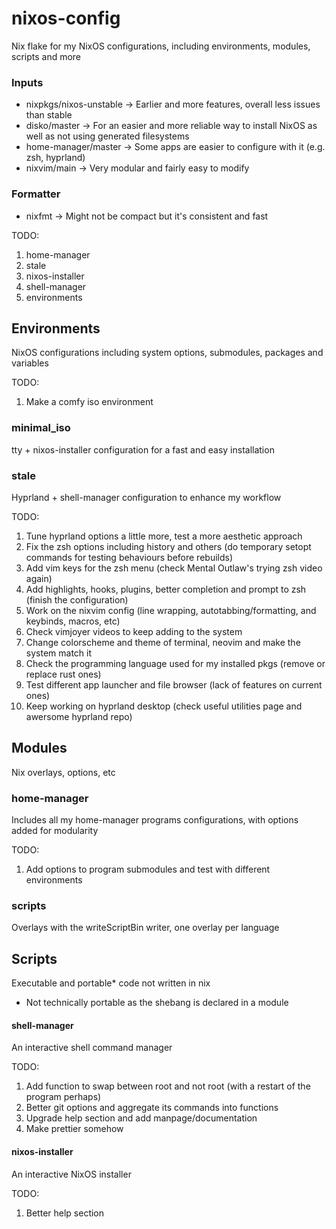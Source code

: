 # nixos-config
Nix flake for my NixOS configurations, including environments, modules, scripts and more

### Inputs
 * nixpkgs/nixos-unstable -> Earlier and more features, overall less issues than stable
 * disko/master -> For an easier and more reliable way to install NixOS as well as not using generated filesystems
 * home-manager/master -> Some apps are easier to configure with it (e.g. zsh, hyprland)
 * nixvim/main -> Very modular and fairly easy to modify

### Formatter
 * nixfmt -> Might not be compact but it's consistent and fast

TODO:
1. home-manager
2. stale
3. nixos-installer
4. shell-manager
5. environments

## Environments
NixOS configurations including system options, submodules, packages and variables

TODO:
1. Make a comfy iso environment

### minimal_iso
tty + nixos-installer configuration for a fast and easy installation

### stale
Hyprland + shell-manager configuration to enhance my workflow

TODO:
1. Tune hyprland options a little more, test a more aesthetic approach
2. Fix the zsh options including history and others (do temporary setopt commands for testing behaviours before rebuilds)
3. Add vim keys for the zsh menu (check Mental Outlaw's trying zsh video again)
4. Add highlights, hooks, plugins, better completion and prompt to zsh (finish the configuration)
5. Work on the nixvim config (line wrapping, autotabbing/formatting, and keybinds, macros, etc)
6. Check vimjoyer videos to keep adding to the system
7. Change colorscheme and theme of terminal, neovim and make the system match it
8. Check the programming language used for my installed pkgs (remove or replace rust ones)
9. Test different app launcher and file browser (lack of features on current ones)
10. Keep working on hyprland desktop (check useful utilities page and awersome hyprland repo)

## Modules
Nix overlays, options, etc

### home-manager
Includes all my home-manager programs configurations, with options added for modularity

TODO: 
1. Add options to program submodules and test with different environments

### scripts
Overlays with the writeScriptBin writer, one overlay per language

## Scripts
Executable and portable* code not written in nix 

* Not technically portable as the shebang is declared in a module

#### shell-manager
An interactive shell command manager

TODO:
1. Add function to swap between root and not root (with a restart of the program perhaps) 
2. Better git options and aggregate its commands into functions
3. Upgrade help section and add manpage/documentation
4. Make prettier somehow

#### nixos-installer
An interactive NixOS installer

TODO:
1. Better help section
